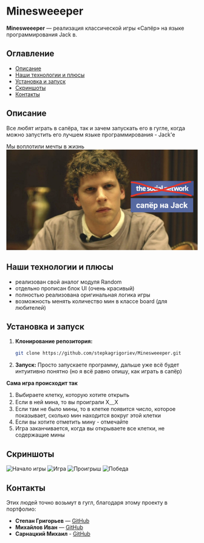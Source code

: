 ﻿# Minesweeeper

**Minesweeeper** — реализация классической игры «Сапёр» на языке программирования Jack в.

## Оглавление

- [Описание](#описание)
- [Наши технологии и плюсы](#наши-технологии-и-плюсы)
- [Установка и запуск](#установка-и-запуск)
- [Скриншоты](#скриншоты)
- [Контакты](#контакты)

## Описание

Все любят играть в сапёра, так и зачем запускать его в гугле, когда можно запустить его лучшем языке программирования - Jack'е

Мы воплотили мечты в жизнь
![Мы воплотили мечты в жизнь](images/coolGuysMakeCoolThings.jpg)

## Наши технологии и плюсы

- реализован свой аналог модуля Random
- отдельно прописан блок UI (очень красивый)
- полностью реализована оригинальная логика игры
- возможность менять количество мин в классе board (для любителей)

## Установка и запуск

1. **Клонирование репозитория:**

   ```bash
   git clone https://github.com/stepkagrigoriev/Minesweeeper.git

2. **Запуск:**
  Просто запускаете программу, дальше уже всё будет интуитивно понятно (но я всё равно опишу, как играть в сапёр)

**Сама игра происходит так**
1. Выбираете клетку, которую хотите открыть
2. Если в ней мина, то вы проиграли X﹏X
3. Если там не было мины, то в клетке появится число, которое показывает, сколько мин находится вокруг этой клетки
4. Если вы хотите отметить мину - отмечайте
5. Игра заканчивается, когда вы открываете все клетки, не содержащие мины

## Скриншоты
![Начало игры](images/gameStart.jpg)
![Игра](images/game.jpg)
![Проигрыш](images/gameLose.jpg)
![Победа](images/gameWin.jpg)


## Контакты

Этих людей точно возьмут в гугл, благодаря этому проекту в портфолио:
- **Степан Григорьев** — [GitHub](https://github.com/stepkagrigoriev)  
- **Михайлов Иван** — [GitHub](https://github.com/profitist)
- **Сарнацкий Михаил** - [GitHub](https://github.com/sarnatskiy)
